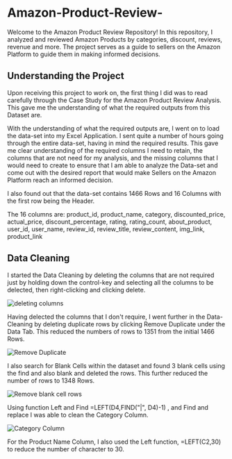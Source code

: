 # Amazon-Product-Review-
Welcome to the Amazon Product Review Repository! In this repository, I analyzed and reviewed Amazon Products by categories, discount, reviews, revenue and more. The project serves as a guide to sellers on the Amazon Platform to guide them in making informed decisions.

## Understanding the Project
Upon receiving this project to work on, the first thing I did was to read carefully through the Case Study for the Amazon Product Review Analysis. This gave me the understanding of what the required outputs from this Dataset are.

With the understanding of what the required outputs are, I went on to load the data-set into my Excel Application. I sent quite a number of hours going through the entire data-set, having in mind the required results. This gave me clear understanding of the required columns I need to retain, the columns that are not need for my analysis, and the missing columns that I would need to create to ensure that I am able to analyze the Data-set and come out with the desired report that would make Sellers on the Amazon Platform reach an informed decision.

I also found out that the data-set contains 1466 Rows and 16 Columns with the first row being the Header.

The 16 columns are: product_id, product_name, category, discounted_price, actual_price, discount_percentage, rating, rating_count, about_product, user_id, user_name, review_id, review_title, review_content, img_link, product_link

## Data Cleaning
I started the Data Cleaning by deleting the columns that are not required just by holding down the control-key and selecting all the columns to be delected, then right-clicking and clicking delete.

![deleting columns](https://github.com/user-attachments/assets/2393eb22-9294-478b-9f2a-a7fa60a433ed)

Having delected the columns that I don't require, I went further in the Data-Cleaning by deleting duplicate rows by clicking Remove Duplicate under the Data Tab. This reduced the numbers of rows to 1351 from the initial 1466 Rows.

![Remove Duplicate](https://github.com/user-attachments/assets/553701a5-10cf-4a82-87ea-ac3bb21e4e94)

I also search for Blank Cells within the dataset and found 3 blank cells using the find and also blank and deleted the rows. This further reduced the number of rows to 1348 Rows.

![Remove blank cell rows](https://github.com/user-attachments/assets/6aa9aa89-9598-42ca-98e9-0a093fc3c778)

Using function Left and Find =LEFT(D4,FIND("|", D4)-1) , and Find and replace I was able to clean the Category Column.

![Category Column](https://github.com/user-attachments/assets/126ef761-c056-49ef-b3a9-437d0a9bffb5)

For the Product Name Column, I also used the Left function, =LEFT(C2,30) to reduce the number of character to 30.


